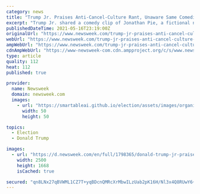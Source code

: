 ```yaml
---
category: news
title: "Trump Jr. Praises Anti-Cancel-Culture Rant, Unaware Same Comedian Roasted His Father Even Better"
excerpt: "Trump Jr. shared a comedy clip of Jonathan Pie, a fictional news reporter portrayed by British comedian Tom Walker."
publishedDateTime: 2021-05-16T23:19:00Z
originalUrl: "https://www.newsweek.com/trump-jr-praises-anti-cancel-culture-rant-unaware-same-comedian-roasted-his-father-even-better-1591948"
webUrl: "https://www.newsweek.com/trump-jr-praises-anti-cancel-culture-rant-unaware-same-comedian-roasted-his-father-even-better-1591948"
ampWebUrl: "https://www.newsweek.com/trump-jr-praises-anti-cancel-culture-rant-unaware-same-comedian-roasted-his-father-even-better-1591948?amp=1"
cdnAmpWebUrl: "https://www-newsweek-com.cdn.ampproject.org/c/s/www.newsweek.com/trump-jr-praises-anti-cancel-culture-rant-unaware-same-comedian-roasted-his-father-even-better-1591948?amp=1"
type: article
quality: 112
heat: 112
published: true

provider:
  name: Newsweek
  domain: newsweek.com
  images:
    - url: "https://smartableai.github.io/election/assets/images/organizations/newsweek.com-50x50.jpg"
      width: 50
      height: 50

topics:
  - Election
  - Donald Trump

images:
  - url: "https://d.newsweek.com/en/full/1798365/donald-trump-jr-praises-jonathan-pie.jpg"
    width: 2500
    height: 1668
    isCached: true

secured: "qn8LNx27qBVWML1CZ7T+yqBDcnQMRcXrMbwILzUab2pK16H/Nl3x4Q8RUwY6+QRRRiXKqDluSbHCobXq0H041Y8SKNLVuS1j5udZ8j4SH/S+OnoQOZ3F6FXrJJKfSlS71ewZGAbLv8PTe0EfVQdslJB1JPgtNFC2jXT8EyuownX50uAOG2EfZhwtxeUI/GsXfqstMOd2HGCSDg5DFBKRRofi8i4CNXZMhAQimd02lXehzUuRhn6rcMY5WPIr1WxE0a4usjuHevaQ1CrWhVrYOmSKvApKYaJIV/P+rI/3coO4sxoa1Y9Vt40QJCXxW0kiGmIj1lZKeCijFAK1ruOXzM0TW97KwDz0UUVO+l6wpGY=;HKrt5hnu1YzuU9gIL4cd/w=="
---
```


